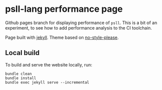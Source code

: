 # psll-lang performance page

Github pages branch for displaying performance of `psll`. This is a bit of an experiment, to see how to add performance analysis to the CI toolchain.

Page built with [jekyll](). Theme based on [no-style-please](https://github.com/riggraz/no-style-please).

## Local build

To build and serve the website locally, run:

```
bundle clean
bundle install
bundle exec jekyll serve --incremental
```